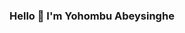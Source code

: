 ### Hello 👋 I'm Yohombu Abeysinghe

<!--
**Yohombu/Yohombu** is a ✨ _special_ ✨ repository because its `README.md` (this file) appears on your GitHub profile.

![](https://komarev.com/ghpvc/?username=Yohombu)
